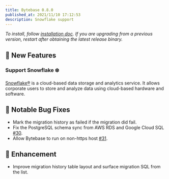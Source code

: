 ```yaml
---
title: Bytebase 0.8.0
published_at: 2021/11/10 17:12:53
description: Snowflake support
---
```


_To install, follow [installation doc](/docs/get-started/install/overview). If you are upgrading from a previous version, restart after obtaining the latest release binary._

## 🚀 New Features

### Support Snowflake ❄️

[Snowflake®](https://snowflake.com) is a cloud-based data storage and analytics service. It allows corporate users to store and analyze data using cloud-based hardware and software.

## 🐞 Notable Bug Fixes

- Mark the migration history as failed if the migration did fail.
- Fix the PostgreSQL schema sync from AWS RDS and Google Cloud SQL [#30](https://github.com/bytebase/bytebase/issues/30).
- Allow Bytebase to run on non-https host [#31](https://github.com/bytebase/bytebase/issues/31).

## 🎄 Enhancement

- Improve migration history table layout and surface migration SQL from the list.

